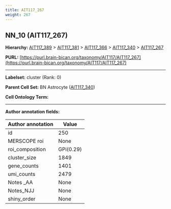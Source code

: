 ```yaml
---
title: AIT117_267
weight: 267
---
```

## NN_10 (AIT117_267)
<b>Hierarchy: </b>
[AIT117_389](../AIT117_389) >
[AIT117_381](../AIT117_381) >
[AIT117_366](../AIT117_366) >
[AIT117_340](../AIT117_340) >
[AIT117_267](../AIT117_267)

**PURL:** [https://purl.brain-bican.org/taxonomy/AIT117/AIT117_267](https://purl.brain-bican.org/taxonomy/AIT117/AIT117_267)

---


**Labelset:** cluster (Rank: 0)

**Parent Cell Set:** BN Astrocyte ([AIT117_340](../AIT117_340))



**Cell Ontology Term:** 

[MARKER GENES.]: #


---

[TRANSFERRED ANNOTATIONS.]: #


[AUTHOR ANNOTATION FIELDS.]: #


**Author annotation fields:**

| Author annotation | Value |
|-------------------|-------|
|id|250|
|MERSCOPE roi|None|
|roi_composition|GPi(0.29) | GPe(0.23) | CaT(0.13) | NAC(0.08) | STH(0.07)|
|cluster_size|1849|
|gene_counts|1401|
|umi_counts|2479|
|Notes _AA|None|
|Notes_NJJ|None|
|shiny_order|None|
